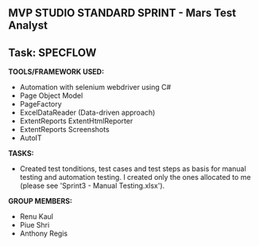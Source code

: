 ## MVP STUDIO STANDARD SPRINT - Mars Test Analyst


## Task: SPECFLOW

**TOOLS/FRAMEWORK USED:**
- Automation with selenium webdriver using C#
- Page Object Model
- PageFactory
- ExcelDataReader (Data-driven approach)
- ExtentReports ExtentHtmlReporter
- ExtentReports Screenshots
- AutoIT

**TASKS:**
- Created test tonditions, test cases and test steps as basis for manual testing and automation testing. I created only the ones allocated to me (please see 'Sprint3 - Manual Testing.xlsx').

**GROUP MEMBERS:**
- Renu Kaul
- Piue Shri
- Anthony Regis